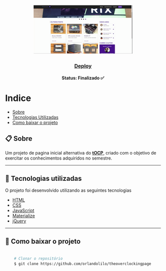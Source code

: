 <h1 align="center">
    <img src="img/tocp-preview.gif">
</h1>

<h3 align="center">
   <a href="https://tocp.netlify.app/">Deploy</a>
</h3>

<h4 align="center"> 
	Status: Finalizado ✅
</h4>

# Indice

- [Sobre](#-sobre)
- [Tecnologias Utilizadas](#-Tecnologias-utilizadas)
- [Como baixar o projeto](#-Como-baixar-o-projeto)

## 📋 Sobre

Um projeto de pagina inicial alternativa do **[tOCP](https://theoverclockingpage.com/)**, criado com o objetivo de exercitar os conhecimentos adquiridos no semestre.

---


## 🚀 Tecnologias utilizadas

O projeto foi desenvolvido utilizando as seguintes tecnologias 

- [HTML](https://www.w3schools.com/html/)
- [CSS](https://www.w3schools.com/css/)
- [JavaScript](https://www.javascript.com/)
- [Materialize](https://materializecss.com/)
- [jQuery](https://jquery.com/)

---

## 📁 Como baixar o projeto

```bash

    # Clonar o repositório
    $ git clone https://github.com/orlandolilo/theoverclockingpage
    
```